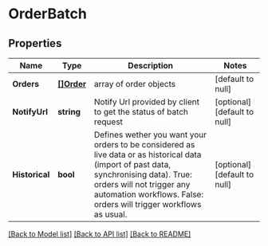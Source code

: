 # OrderBatch

## Properties
Name | Type | Description | Notes
------------ | ------------- | ------------- | -------------
**Orders** | [**[]Order**](Order.md) | array of order objects | [default to null]
**NotifyUrl** | **string** | Notify Url provided by client to get the status of batch request | [optional] [default to null]
**Historical** | **bool** | Defines wether you want your orders to be considered as live data or as historical data (import of past data, synchronising data). True: orders will not trigger any automation workflows. False: orders will trigger workflows as usual. | [optional] [default to null]

[[Back to Model list]](../README.md#documentation-for-models) [[Back to API list]](../README.md#documentation-for-api-endpoints) [[Back to README]](../README.md)



